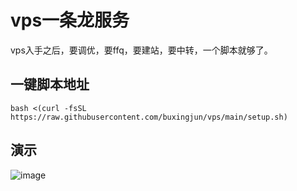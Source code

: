 # vps一条龙服务
vps入手之后，要调优，要ffq，要建站，要中转，一个脚本就够了。
## 一键脚本地址
```shell
bash <(curl -fsSL https://raw.githubusercontent.com/buxingjun/vps/main/setup.sh)
```
## 演示
![image](https://tc.buxingjun.pp.ua/i/2024/06/26/201249.bmp)

